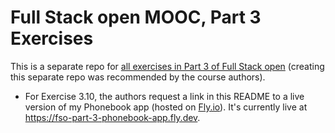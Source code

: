# Full Stack open MOOC, Part 3 Exercises

This is a separate repo for [all exercises in Part 3 of Full Stack open](https://fullstackopen.com/en/part3/node_js_and_express#exercises-3-1-3-6) (creating this separate repo was recommended by the course authors).

- For Exercise 3.10, the authors request a link in this README to a live version of my Phonebook app (hosted on [Fly.io](https://fly.io/)). It's currently live at https://fso-part-3-phonebook-app.fly.dev.
